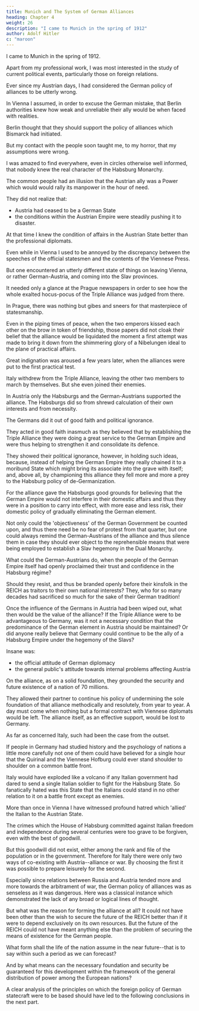 ```yaml
---
title: Munich and The System of German Alliances
heading: Chapter 4
weight: 26
description: "I came to Munich in the spring of 1912"
author: Adolf Hitler
c: "maroon"
---
```



I came to Munich in the spring of 1912.

<!-- The city itself was as familiar to me as if I had lived for years within its walls.

This was because my studies in architecture had been constantly turning my attention to the metropolis of German art. 

One must know Munich if one would know Germany, and it is impossible to acquire a knowledge of German art without seeing Munich. 

All things considered, this pre-war sojourn was by far the happiest and most contented time of my life. My earnings were very slender; but after all I did not live for the sake of painting. I painted in order to get the bare necessities of existence while I continued my studies.

I was firmly convinced that I should finally succeed in reaching the goal I had
marked out for myself. 

This conviction alone was strong enough to enable me to bear the petty hardships of everyday life without worrying very much about them. 

Moreover, almost from the very first moment of my sojourn there I came to love that city more than any other place known to me. A German city! I said to myself. How different to Vienna. It was with a feeling of disgust that my imagination reverted to that Babylon of races.

Another pleasant feature here was the way the people spoke German, which was much nearer my own way of speaking than the Viennese idiom. The Munich idiom recalled the days of my youth, especially when I spoke with those who had come
to Munich from Lower Bavaria. 

There were a thousand or more things which I inwardly loved or which I came to love during the course of my stay. But what attracted me most was the marvellous wedlock of native folk-energy with the fine artistic spirit of the city,
that unique harmony from the Hofbräuhaus to the Odeon, from the October Festival to
the PINAKOTHEK, etc. 

The reason why my heart's strings are entwined around this city as around no other spot in this world is probably because Munich is and will remain inseparably connected with the development of my own career; and the fact that
from the beginning of my visit I felt inwardly happy and contented is to be attributed to
the charm of the marvellous Wittelsbach Capital, which has attracted probably
everybody who is blessed with a feeling for beauty instead of commercial instincts.  -->

Apart from my professional work, I was most interested in the study of current political events, particularly those on foreign relations.

Ever since my Austrian days, I had considered the German policy of alliances to be utterly wrong.

<!-- But in Vienna I had not yet seen quite clearly how far the German Empire had gone in the process of' self-delusion.  -->

In Vienna I assumed, in order to excuse the German mistake, that Berlin authorities knew how weak and unreliable their ally would be when faced with realities.

<!-- , but that, for more or less mysterious reasons, they refrained from allowing their opinions on this point to
be known in public.  -->

Berlin thought that they should support the policy of alliances which Bismarck had initiated.

<!--  and the sudden discontinuance of which might be undesirable, if for no other reason than that it might arouse those foreign countries which were lying in wait for their chance or might alarm the Philistines at home. -->

But my contact with the people soon taught me, to my horror, that my assumptions were wrong. 

I was amazed to find everywhere, even in circles otherwise well informed, that nobody knew the real character of the Habsburg Monarchy. 

The common people had an illusion that the Austrian ally was a Power which would would rally its manpower in the hour of need. 

<!-- The mass of the people continued to look upon the Dual Monarchy as a 'German State' and believed that it could be relied
upon. They assumed that its strength could be measured by the millions of its subjects,
as was the case in Germany.  -->

They did not realize that:
- Austria had ceased to be a German State
- the conditions within the Austrian Empire were steadily pushing it to disaster.

At that time I knew the condition of affairs in the Austrian State better than the professional diplomats. 

<!-- Blindfolded, as nearly always, these diplomats stumbled along on their way to disaster. 

The opinions prevailing among the bulk of the people reflected only what had been drummed into them from official quarters above. And these higher authorities grovelled before the 'Ally', as the people of old bowed down before the
Golden Calf. 

They probably thought that by being polite and amiable they might balance the lack of honesty on the other side. Thus they took every declaration at its full face value. -->

Even while in Vienna I used to be annoyed by the discrepancy between the speeches of the official statesmen and the contents of the Viennese Press.

 <!-- And yet Vienna was still a German city, at least as far as appearances went.  -->

But one encountered an utterly different state of things on leaving Vienna, or rather German-Austria, and coming into the Slav provinces. 

It needed only a glance at the Prague newspapers in order to see how the whole exalted hocus-pocus of the Triple Alliance was judged from there. 

In Prague, there was nothing but gibes and sneers for that masterpiece of statesmanship. 

Even in the piping times of peace, when the two emperors kissed each other on the brow in token of friendship, those papers did not cloak their belief that the alliance would be liquidated the moment a first attempt was made to bring it down from the shimmering glory of a Nibelungen ideal to the plane of practical affairs.

Great indignation was aroused a few years later, when the alliances were put to the first practical test. 

Italy withdrew from the Triple Alliance, leaving the other two members to march by themselves. But she even joined their enemies. 

<!-- That anybody should believe even for a moment in the possibility of such a miracle as that of Italy fighting on the same side as Austria would be simply incredible to anyone who did not suffer from the blindness of official diplomacy. And that was just how people felt in Austria also. -->

In Austria only the Habsburgs and the German-Austrians supported the alliance. The Habsburgs did so from shrewd calculation of their own interests and from necessity.

The Germans did it out of good faith and political ignorance. 

They acted in good faith inasmuch as they believed that by establishing the Triple Alliance they were doing a great service to the German Empire and were thus helping to strengthen it and consolidate its defence. 

They showed their political ignorance, however, in holding such ideas, because, instead of helping the German Empire they really chained it to a moribund State which might bring its associate into the grave with itself; and, above all, by championing this alliance they fell more and more a prey to the Habsburg policy of de-Germanization. 

For the alliance gave the Habsburgs good grounds for believing that the German Empire would not interfere in their domestic affairs and thus they were in a position to carry into effect, with more ease and less risk, their domestic policy of gradually eliminating the German element. 

Not only could the 'objectiveness' of the German Government be counted upon, and thus there need be no fear of protest from that quarter, but one could always remind the German-Austrians of the alliance and thus silence them in case they should ever object to the reprehensible means that were being employed to establish a Slav hegemony in the Dual Monarchy.

What could the German-Austrians do, when the people of the German Empire itself had openly proclaimed their trust and confidence in the Habsburg régime? 

Should they resist, and thus be branded openly before their kinsfolk in the REICH as traitors to their own national interests? They, who for so many decades had sacrificed so much for the sake of their German tradition!

Once the influence of the Germans in Austria had been wiped out, what then would be the value of the alliance? If the Triple Alliance were to be advantageous to Germany, was it not a necessary condition that the predominance of the German element in Austria should be maintained? Or did anyone really believe that Germany could continue to be the ally of a Habsburg Empire under the hegemony of the Slavs? 

Insane was:
- the official attitude of German diplomacy
- the general public's attitude towards internal problems affecting Austria

On the alliance, as on a solid foundation, they grounded the security and future existence of a nation of 70 millions.

They allowed their partner to continue his policy of undermining the sole foundation of that alliance methodically and resolutely, from year to year. A day must come when nothing but a formal contract with Viennese diplomats would be left. The alliance itself, as an effective support, would be lost to Germany.

As far as concerned Italy, such had been the case from the outset.

If people in Germany had studied history and the psychology of nations a little more carefully not one of them could have believed for a single hour that the Quirinal and the Viennese Hofburg could ever stand shoulder to shoulder on a common battle front. 

Italy would have exploded like a volcano if any Italian government had dared to send a single Italian soldier to fight for the Habsburg State. So fanatically hated was this State that the Italians could stand in no other relation to it on a battle front except as enemies. 

More than once in Vienna I have witnessed profound hatred which 'allied' the Italian to the Austrian State. 

The crimes which the House of Habsburg committed against Italian freedom and independence during several centuries were too grave to be forgiven, even with the best of goodwill.

But this goodwill did not exist, either among the rank and file of the population or in the government. Therefore for Italy there were only two ways of co-existing with Austria--alliance or war. By choosing the first it was possible to prepare leisurely for the second. 

Especially since relations between Russia and Austria tended more and more towards the arbitrament of war, the German policy of alliances was as senseless as it was dangerous. Here was a classical instance which demonstrated the lack of any broad or logical lines of thought.

But what was the reason for forming the alliance at all? It could not have been other than the wish to secure the future of the REICH better than if it were to depend exclusively on its own resources. But the future of the REICH could not have meant anything else than the problem of securing the means of existence for the German people.

What form shall the life of the nation assume in the near future--that is to say within such a period as we can forecast? 

And by what means can the necessary foundation and security be guaranteed for this development within the framework of the general distribution of power among the European nations? 

A clear analysis of the principles on which the foreign policy of German statecraft were to be based should have led to the following conclusions in the next part. 

